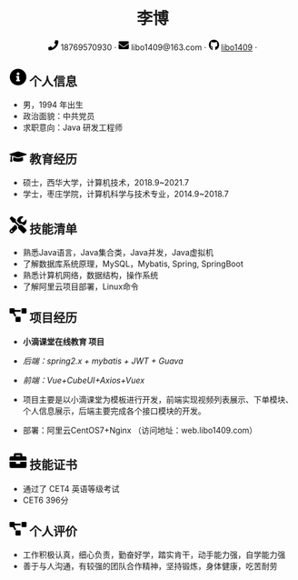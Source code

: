  <center>
     <h1>李博</h1>
     <div>
         <span>
             <img src="assets/phone-solid.svg" width="18px">
             18769570930
         </span>
         ·
         <span>
             <img src="assets/envelope-solid.svg" width="18px">
             libo1409@163.com
         </span>
         ·
         <span>
             <img src="assets/github-brands.svg" width="18px">
             <a href="https://github.com/libo1409">libo1409</a>
         </span>
         ·
<!--          <span>
             <img src="assets/rss-solid.svg" width="18px">
             <a href="#">My Blog</a>
         </span> -->
     </div>
 </center>

 ## <img src="assets/info-circle-solid.svg" width="30px"> 个人信息 

 - 男，1994 年出生
 - 政治面貌：中共党员
 - 求职意向：Java 研发工程师
 
## <img src="assets/graduation-cap-solid.svg" width="30px"> 教育经历

- 硕士，西华大学，计算机技术，2018.9~2021.7
- 学士，枣庄学院，计算机科学与技术专业，2014.9~2018.7

## <img src="assets/tools-solid.svg" width="30px"> 技能清单

- 熟悉Java语言，Java集合类，Java并发，Java虚拟机
- 了解数据库系统原理，MySQL，Mybatis, Spring, SpringBoot
- 熟悉计算机网络，数据结构，操作系统
- 了解阿里云项目部署，Linux命令

## <img src="assets/project-diagram-solid.svg" width="30px"> 项目经历

 - **小滴课堂在线教育 项目**

 - *后端：spring2.x + mybatis + JWT + Guava* 
  
 - *前端：Vue+CubeUI+Axios+Vuex*
  
 -  项目主要是以小滴课堂为模板进行开发，前端实现视频列表展示、下单模块、个人信息展示，后端主要完成各个接口模块的开发。
  
 -  部署：阿里云CentOS7+Nginx
 （访问地址：web.libo1409.com）

## <img src="assets/briefcase-solid.svg" width="30px"> 技能证书

- 通过了 CET4 英语等级考试 
- CET6 396分


## <img src="assets/project-diagram-solid.svg" width="30px"> 个人评价

- 工作积极认真，细心负责，勤奋好学，踏实肯干，动手能力强，自学能力强
- 善于与人沟通，有较强的团队合作精神，坚持锻炼，身体健康，吃苦耐劳

  
